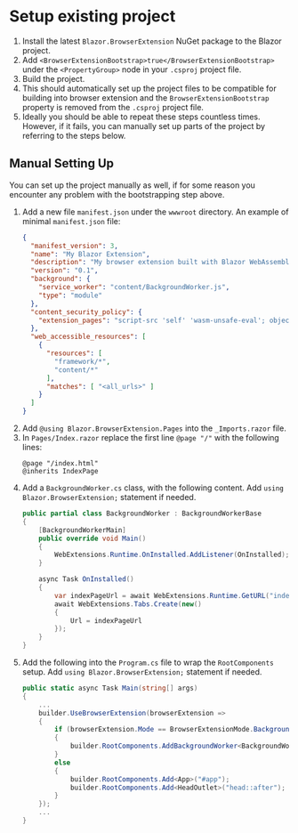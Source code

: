 ﻿# Setup existing project

1. Install the latest `Blazor.BrowserExtension` NuGet package to the Blazor project.
0. Add `<BrowserExtensionBootstrap>true</BrowserExtensionBootstrap>` under the `<PropertyGroup>` node in your `.csproj` project file.
0. Build the project.
0. This should automatically set up the project files to be compatible for building into browser extension and the `BrowserExtensionBootstrap` property is removed from the `.csproj` project file.
0. Ideally you should be able to repeat these steps countless times. However, if it fails, you can manually set up parts of the project by referring to the steps below.

## Manual Setting Up

You can set up the project manually as well, if for some reason you encounter any problem with the bootstrapping step above.

1. Add a new file `manifest.json` under the `wwwroot` directory. An example of minimal `manifest.json` file:
   ```json
   {
     "manifest_version": 3,
     "name": "My Blazor Extension",
     "description": "My browser extension built with Blazor WebAssembly",
     "version": "0.1",
     "background": {
       "service_worker": "content/BackgroundWorker.js",
       "type": "module"
     },
     "content_security_policy": {
       "extension_pages": "script-src 'self' 'wasm-unsafe-eval'; object-src 'self'"
     },
     "web_accessible_resources": [
       {
         "resources": [
           "framework/*",
           "content/*"
         ],
         "matches": [ "<all_urls>" ]
       }
     ]
   }
   ```
0. Add `@using Blazor.BrowserExtension.Pages` into the `_Imports.razor` file.
0. In `Pages/Index.razor` replace the first line `@page "/"` with the following lines:
   ```razor
   @page "/index.html"
   @inherits IndexPage
   ```
0. Add a `BackgroundWorker.cs` class, with the following content.
   Add `using Blazor.BrowserExtension;` statement if needed.
   ```csharp
   public partial class BackgroundWorker : BackgroundWorkerBase
   {
       [BackgroundWorkerMain]
       public override void Main()
       {
           WebExtensions.Runtime.OnInstalled.AddListener(OnInstalled);
       }

       async Task OnInstalled()
       {
           var indexPageUrl = await WebExtensions.Runtime.GetURL("index.html");
           await WebExtensions.Tabs.Create(new()
           {
               Url = indexPageUrl
           });
       }
   }
   ```
0. Add the following into the `Program.cs` file to wrap the `RootComponents` setup.
   Add `using Blazor.BrowserExtension;` statement if needed.
   ```csharp
   public static async Task Main(string[] args)
   {
       ...
       builder.UseBrowserExtension(browserExtension =>
       {
           if (browserExtension.Mode == BrowserExtensionMode.Background)
           {
               builder.RootComponents.AddBackgroundWorker<BackgroundWorker>();
           }
           else
           {
               builder.RootComponents.Add<App>("#app");
               builder.RootComponents.Add<HeadOutlet>("head::after");
           }
       });
       ...
   }
   ```
